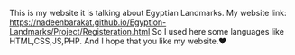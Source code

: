 This is my website it is talking about Egyptian Landmarks. 
My website link: https://nadeenbarakat.github.io/Egyption-Landmarks/Project/Registeration.html 
So I used here some languages like HTML,CSS,JS,PHP. 
And I hope that you like my website.♥️

